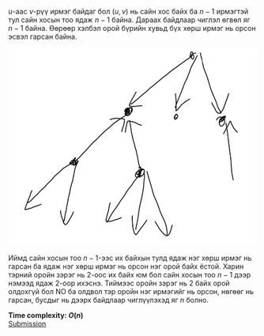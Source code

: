 $u$-аас $v$-рүү ирмэг байдаг бол $(u,v)$ нь сайн хос байх ба $n-1$ ирмэгтэй тул сайн хосын тоо ядаж $n-1$ байна. Дараах байдлаар чиглэл өгвөл яг $n-1$ байна. Өөрөөр хэлбэл орой бүрийн хувьд бүх хөрш ирмэг нь  орсон эсвэл гарсан байна.

<img src="d.png" height="400"/>

Иймд сайн хосын тоо $n-1$-ээс их байхын тулд ядаж нэг хөрш ирмэг нь гарсан ба ядаж нэг хөрш ирмэг нь орсон нэг орой байх ёстой. Харин тэрний оройн зэрэг нь 2-оос их байх юм бол сайн хосын тоо $n-1$ дээр нэмээд ядаж 2-оор ихэснэ. Тиймээс оройн зэрэг нь 2 байх орой олдохгүй бол NO ба олдвол тэр оройн нэг ирмэгийг нь орсон, нөгөөг нь гарсан, бусдыг нь дээрх байдлаар чиглүүлэхэд яг $n$ болно. 

**Time complexity: $O(n)$**\
[Submission](https://codeforces.com/contest/2112/submission/325739641)
